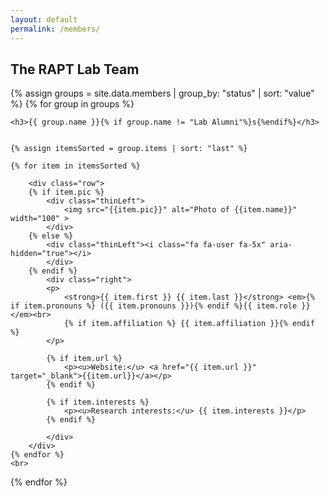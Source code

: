 ```yaml
---
layout: default
permalink: /members/
---
```


## The RAPT Lab Team

<div>
{% assign groups = site.data.members | group_by: "status" | sort: "value" %}
{% for group in groups %}

    <h3>{{ group.name }}{% if group.name != "Lab Alumni"%}s{%endif%}</h3>


    {% assign itemsSorted = group.items | sort: "last" %}

    {% for item in itemsSorted %}

        <div class="row">
        {% if item.pic %}
            <div class="thinLeft">
                <img src="{{item.pic}}" alt="Photo of {{item.name}}" width="100" > 
            </div>
        {% else %}
            <div class="thinLeft"><i class="fa fa-user fa-5x" aria-hidden="true"></i>
            </div>
        {% endif %}
            <div class="right">
            <p>
                <strong>{{ item.first }} {{ item.last }}</strong> <em>{% if item.pronouns %} ({{ item.pronouns }}){% endif %}{{ item.role }}</em><br>
                {% if item.affiliation %} {{ item.affiliation }}{% endif %}
            </p>

            {% if item.url %}
                <p><u>Website:</u> <a href="{{ item.url }}" target="_blank">{{item.url}}</a></p>
            {% endif %}

            {% if item.interests %}
                <p><u>Research interests:</u> {{ item.interests }}</p>
            {% endif %}

            </div>
        </div>
    {% endfor %}
    <br>

{% endfor %}
</div>